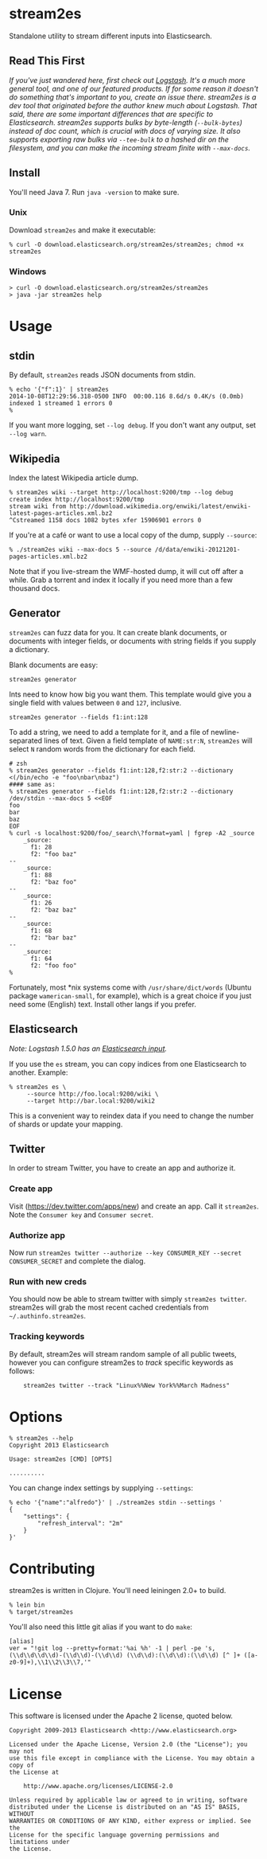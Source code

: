 # stream2es

Standalone utility to stream different inputs into Elasticsearch.

## Read This First

*If you've just wandered here, first check out [Logstash](http://github.com/elasticsearch/logstash).  It's a much more general tool, and one of our featured products.  If for some reason it doesn't do something that's important to you, create an issue there.  stream2es is a dev tool that originated before the author knew much about Logstash.  That said, there are some important differences that are specific to Elasticsearch.  stream2es supports bulks by byte-length (`--bulk-bytes`) instead of doc count, which is crucial with docs of varying size.  It also supports exporting raw bulks via `--tee-bulk` to a hashed dir on the filesystem, and you can make the incoming stream finite with `--max-docs`.*

## Install

You'll need Java 7.  Run `java -version` to make sure.

### Unix

Download `stream2es` and make it executable:

```
% curl -O download.elasticsearch.org/stream2es/stream2es; chmod +x stream2es
```

### Windows

```
> curl -O download.elasticsearch.org/stream2es/stream2es
> java -jar stream2es help
```



# Usage

## stdin

By default, `stream2es` reads JSON documents from stdin.

```
% echo '{"f":1}' | stream2es
2014-10-08T12:29:56.318-0500 INFO  00:00.116 8.6d/s 0.4K/s (0.0mb) indexed 1 streamed 1 errors 0
%
```

If you want more logging, set `--log debug`.  If you don't want any output, set `--log warn`.

## Wikipedia

Index the latest Wikipedia article dump.

    % stream2es wiki --target http://localhost:9200/tmp --log debug
    create index http://localhost:9200/tmp
    stream wiki from http://download.wikimedia.org/enwiki/latest/enwiki-latest-pages-articles.xml.bz2
    ^Cstreamed 1158 docs 1082 bytes xfer 15906901 errors 0

If you're at a café or want to use a local copy of the dump, supply `--source`:

    % ./stream2es wiki --max-docs 5 --source /d/data/enwiki-20121201-pages-articles.xml.bz2

Note that if you live-stream the WMF-hosted dump, it will cut off after a while. Grab a torrent and index it locally if you need more than a few thousand docs.

## Generator

`stream2es` can fuzz data for you.  It can create blank documents, or documents with integer fields, or documents with string fields if you supply a dictionary.

Blank documents are easy:

```
stream2es generator
```

Ints need to know how big you want them.  This template would give you a single field with values between `0` and `127`, inclusive.

```
stream2es generator --fields f1:int:128
```

To add a string, we need to add a template for it, and a file of newline-separated lines of text.  Given a field template of `NAME:str:N`, `stream2es` will select `N` random words from the dictionary for each field.

```
# zsh
% stream2es generator --fields f1:int:128,f2:str:2 --dictionary <(/bin/echo -e "foo\nbar\nbaz")
#### same as:
% stream2es generator --fields f1:int:128,f2:str:2 --dictionary /dev/stdin --max-docs 5 <<EOF
foo
bar
baz
EOF
% curl -s localhost:9200/foo/_search\?format=yaml | fgrep -A2 _source
    _source:
      f1: 28
      f2: "foo baz"
--
    _source:
      f1: 88
      f2: "baz foo"
--
    _source:
      f1: 26
      f2: "baz baz"
--
    _source:
      f1: 68
      f2: "bar baz"
--
    _source:
      f1: 64
      f2: "foo foo"
%
```

Fortunately, most *nix systems come with `/usr/share/dict/words` (Ubuntu package `wamerican-small`, for example), which is a great choice if you just need some (English) text.  Install other langs if you prefer.


## Elasticsearch

*Note: Logstash 1.5.0 has an [Elasticsearch input](https://www.elastic.co/guide/en/logstash/current/plugins-inputs-elasticsearch.html).*

If you use the `es` stream, you can copy indices from one Elasticsearch to another.  Example:

    % stream2es es \
         --source http://foo.local:9200/wiki \
         --target http://bar.local:9200/wiki2

This is a convenient way to reindex data if you need to change the number of shards or update your mapping.

## Twitter

In order to stream Twitter, you have to create an app and authorize it.

### Create app

Visit (https://dev.twitter.com/apps/new) and create an app.  Call it `stream2es`.  Note the `Consumer key` and `Consumer secret`.

### Authorize app

Now run `stream2es twitter --authorize --key CONSUMER_KEY --secret CONSUMER_SECRET` and complete the dialog.

### Run with new creds

You should now be able to stream twitter with simply `stream2es twitter`.  stream2es will grab the most recent cached credentials from `~/.authinfo.stream2es`.

### Tracking keywords

By default, stream2es will stream random sample of all public tweets, however
you can configure stream2es to _track_ specific keywords as follows:

    	stream2es twitter --track "Linux%%New York%%March Madness"

# Options

    % stream2es --help
    Copyright 2013 Elasticsearch

    Usage: stream2es [CMD] [OPTS]

    ..........


You can change index settings by supplying `--settings`:

    % echo '{"name":"alfredo"}' | ./stream2es stdin --settings '
    {
        "settings": {
            "refresh_interval": "2m"
        }
    }'

# Contributing

stream2es is written in Clojure.  You'll need leiningen 2.0+ to build.

    % lein bin
    % target/stream2es

You'll also need this little git alias if you want to do `make`:

```
[alias]
ver = "!git log --pretty=format:'%ai %h' -1 | perl -pe 's,(\\d\\d\\d\\d)-(\\d\\d)-(\\d\\d) (\\d\\d):(\\d\\d):(\\d\\d) [^ ]+ ([a-z0-9]+),\\1\\2\\3\\7,'"
```

# License

This software is licensed under the Apache 2 license, quoted below.

    Copyright 2009-2013 Elasticsearch <http://www.elasticsearch.org>

    Licensed under the Apache License, Version 2.0 (the "License"); you may not
    use this file except in compliance with the License. You may obtain a copy of
    the License at

        http://www.apache.org/licenses/LICENSE-2.0

    Unless required by applicable law or agreed to in writing, software
    distributed under the License is distributed on an "AS IS" BASIS, WITHOUT
    WARRANTIES OR CONDITIONS OF ANY KIND, either express or implied. See the
    License for the specific language governing permissions and limitations under
    the License.
